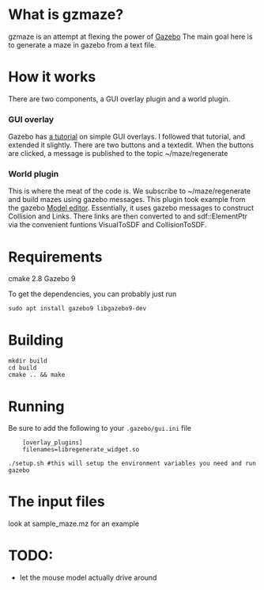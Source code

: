 # What is gzmaze?
gzmaze is an attempt at flexing the power of [Gazebo](http://gazebosim.org)
The main goal here is to generate a maze in gazebo from a text file.

# How it works
There are two components, a GUI overlay plugin and a world plugin.

### GUI overlay
Gazebo has [a tutorial](http://gazebosim.org/tutorials?tut=gui_overlay&cat=user_input) on simple GUI overlays. I followed that tutorial, and extended it slightly.
There are two buttons and a textedit. When the buttons are clicked, a message is published to the topic ~/maze/regenerate

### World plugin
This is where the meat of the code is. We subscribe to ~/maze/regenerate and build mazes using gazebo messages. This plugin took example from the gazebo [Model editor](https://bitbucket.org/osrf/gazebo/src/default/gazebo/gui/model/). Essentially, it uses gazebo messages to construct Collision and Links. There links are then converted to and sdf::ElementPtr via the convenient funtions VisualToSDF and CollisionToSDF.

# Requirements
cmake 2.8
Gazebo 9

To get the dependencies, you can probably just run

    sudo apt install gazebo9 libgazebo9-dev

# Building

    mkdir build
    cd build
    cmake .. && make

# Running
Be sure to add the following to your `.gazebo/gui.ini` file

```
    [overlay_plugins]
    filenames=libregenerate_widget.so
```


    ./setup.sh #this will setup the environment variables you need and run gazebo

# The input files
look at sample_maze.mz for an example

# TODO:
 - let the mouse model actually drive around
